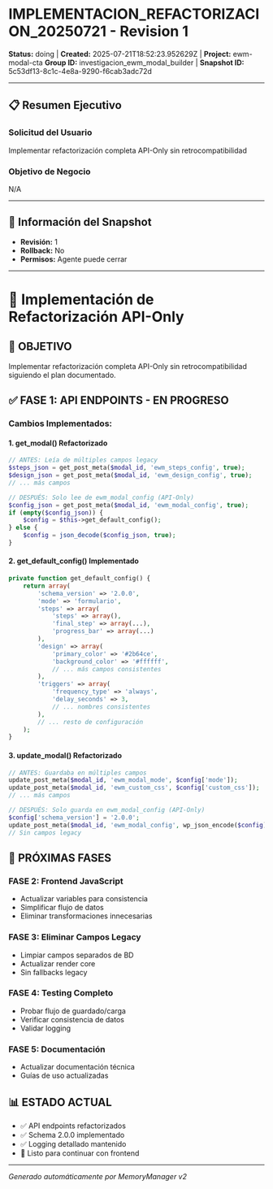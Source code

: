 # IMPLEMENTACION_REFACTORIZACION_20250721 - Revision 1

**Status:** doing | **Created:** 2025-07-21T18:52:23.952629Z | **Project:** ewm-modal-cta
**Group ID:** investigacion_ewm_modal_builder | **Snapshot ID:** 5c53df13-8c1c-4e8a-9290-f6cab3adc72d

---

## 📋 Resumen Ejecutivo
### Solicitud del Usuario
Implementar refactorización completa API-Only sin retrocompatibilidad

### Objetivo de Negocio
N/A

---

## 🔧 Información del Snapshot
- **Revisión:** 1
- **Rollback:** No
- **Permisos:** Agente puede cerrar

---

# 🚀 Implementación de Refactorización API-Only

## 🎯 OBJETIVO
Implementar refactorización completa API-Only sin retrocompatibilidad siguiendo el plan documentado.

## ✅ FASE 1: API ENDPOINTS - EN PROGRESO

### Cambios Implementados:

#### 1. **get_modal() Refactorizado**
```php
// ANTES: Leía de múltiples campos legacy
$steps_json = get_post_meta($modal_id, 'ewm_steps_config', true);
$design_json = get_post_meta($modal_id, 'ewm_design_config', true);
// ... más campos

// DESPUÉS: Solo lee de ewm_modal_config (API-Only)
$config_json = get_post_meta($modal_id, 'ewm_modal_config', true);
if (empty($config_json)) {
    $config = $this->get_default_config();
} else {
    $config = json_decode($config_json, true);
}
```

#### 2. **get_default_config() Implementado**
```php
private function get_default_config() {
    return array(
        'schema_version' => '2.0.0',
        'mode' => 'formulario',
        'steps' => array(
            'steps' => array(),
            'final_step' => array(...),
            'progress_bar' => array(...)
        ),
        'design' => array(
            'primary_color' => '#2b64ce',
            'background_color' => '#ffffff',
            // ... más campos consistentes
        ),
        'triggers' => array(
            'frequency_type' => 'always',
            'delay_seconds' => 3,
            // ... nombres consistentes
        ),
        // ... resto de configuración
    );
}
```

#### 3. **update_modal() Refactorizado**
```php
// ANTES: Guardaba en múltiples campos
update_post_meta($modal_id, 'ewm_modal_mode', $config['mode']);
update_post_meta($modal_id, 'ewm_custom_css', $config['custom_css']);
// ... más campos

// DESPUÉS: Solo guarda en ewm_modal_config (API-Only)
$config['schema_version'] = '2.0.0';
update_post_meta($modal_id, 'ewm_modal_config', wp_json_encode($config));
// Sin campos legacy
```

## 🎯 PRÓXIMAS FASES

### FASE 2: Frontend JavaScript
- Actualizar variables para consistencia
- Simplificar flujo de datos
- Eliminar transformaciones innecesarias

### FASE 3: Eliminar Campos Legacy
- Limpiar campos separados de BD
- Actualizar render core
- Sin fallbacks legacy

### FASE 4: Testing Completo
- Probar flujo de guardado/carga
- Verificar consistencia de datos
- Validar logging

### FASE 5: Documentación
- Actualizar documentación técnica
- Guías de uso actualizadas

## 📊 ESTADO ACTUAL
- ✅ API endpoints refactorizados
- ✅ Schema 2.0.0 implementado
- ✅ Logging detallado mantenido
- 🔄 Listo para continuar con frontend

---

*Generado automáticamente por MemoryManager v2*
